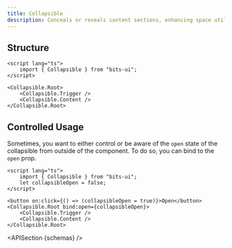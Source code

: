 ```yaml
---
title: Collapsible
description: Conceals or reveals content sections, enhancing space utilization and organization.
---
```


<script>
	import { APISection, ComponentPreview, CollapsibleDemo } from '$lib/components/index.js'
	export let schemas;
</script>

<ComponentPreview name="collapsible-demo" comp="Collapsible">

<CollapsibleDemo slot="preview" />

</ComponentPreview>

## Structure

```svelte
<script lang="ts">
	import { Collapsible } from "bits-ui";
</script>

<Collapsible.Root>
	<Collapsible.Trigger />
	<Collapsible.Content />
</Collapsible.Root>
```

## Controlled Usage

Sometimes, you want to either control or be aware of the `open` state of the collapsible from outside of the component. To do so, you can bind to the `open` prop.

```svelte
<script lang="ts">
	import { Collapsible } from "bits-ui";
	let collapsibleOpen = false;
</script>

<button on:click={() => (collapsibleOpen = true)}>Open</button>
<Collapsible.Root bind:open={collapsibleOpen}>
	<Collapsible.Trigger />
	<Collapsible.Content />
</Collapsible.Root>
```

<APISection {schemas} />

